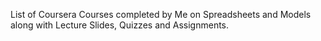 List of Coursera Courses completed by Me on Spreadsheets and Models along with Lecture Slides, Quizzes and Assignments.
